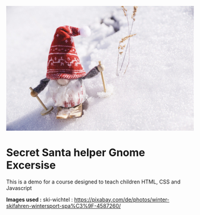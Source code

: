 ![Ski-Gnome](/images/ski-wichtel.jpg)

# Secret Santa helper Gnome Excersise

This is a demo for a course designed to teach children HTML, CSS and Javascript

**Images used :**
ski-wichtel : https://pixabay.com/de/photos/winter-skifahren-wintersport-spa%C3%9F-4587260/